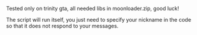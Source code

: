 Tested only on trinity gta, all needed libs in moonloader.zip, good luck!

The script will run itself, you just need to specify your nickname in the code so that it does not respond to your messages.

